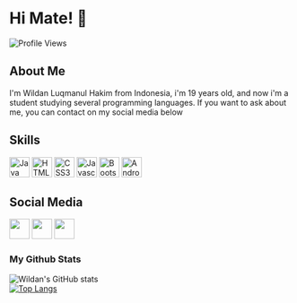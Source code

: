 # Hi Mate! 👋
 ![Profile Views](https://komarev.com/ghpvc/?username=wildanlh&color=blue)
 
## About Me
I'm Wildan Luqmanul Hakim from Indonesia, i'm 19 years old, and now i'm a student studying several programming languages. If you want to ask about me, you can contact on my social media below

## Skills
<p align="left">
        <a href="https://www.oracle.com/java/" target="_blank" rel="noreferrer"><img
                src="https://cdn.jsdelivr.net/gh/devicons/devicon/icons/java/java-original.svg" width="36"
                height="36" alt="Java" /></a>
        <a href="https://developer.mozilla.org/en-US/docs/Glossary/HTML5" target="_blank" rel="noreferrer"><img
                src="https://cdn.jsdelivr.net/gh/devicons/devicon/icons/html5/html5-original.svg" width="36" height="36"
                alt="HTML5" /></a>
        <a href="https://www.w3.org/TR/CSS/#css" target="_blank" rel="noreferrer"><img
                src="https://cdn.jsdelivr.net/gh/devicons/devicon/icons/css3/css3-original.svg" width="36" height="36"
                alt="CSS3" /></a>
        <a href="https://developer.mozilla.org/en-US/docs/Web/JavaScript" target="_blank" rel="noreferrer"><img
                src="https://cdn.jsdelivr.net/gh/devicons/devicon/icons/javascript/javascript-original.svg" width="36"
                height="36" alt="Javascript" /></a>
        <a href="https://getbootstrap.com/" target="_blank" rel="noreferrer"><img
                src="https://cdn.jsdelivr.net/gh/devicons/devicon/icons/bootstrap/bootstrap-original.svg" width="36"
                height="36" alt="Bootstrap" /></a>
        <a href="https://developer.android.com/studio" target="_blank rel="noreferrer"><img
                src="https://cdn.jsdelivr.net/gh/devicons/devicon/icons/androidstudio/androidstudio-original.svg" width="36"
                height="36" alt="AndroidStudio" /></a>
    </p>

## Social Media
<p align="left">
        <a href="https://facebook.com/wildanlh4" target="_blank" rel="noreferrer"><img
                src="https://cdn.jsdelivr.net/gh/devicons/devicon/icons/facebook/facebook-original.svg"
                width="36" height="36" /></a>
        <a href="https://instagram.com/wildanlh__" target="_blank" rel="noreferrer"><img
                src="https://cdn4.iconfinder.com/data/icons/social-messaging-ui-color-shapes-2-free/128/social-instagram-new-square2-512.png"
                width="36" height="36" /></a>
        <a href="https://twitter.com/wldnlh" target="_blank" rel="noreferrer"><img
                src="https://cdn2.iconfinder.com/data/icons/social-media-2285/512/1_Twitter3_colored_svg-512.png"
                width="36" height="36" /></a>
    </p>

### My Github Stats
![Wildan's GitHub stats](https://github-readme-stats.vercel.app/api?username=wildanlh&show_icons=true&theme=cobalt) 
<br>
[![Top Langs](https://github-readme-stats.vercel.app/api/top-langs/?username=wildanlh&layout=compact&theme=cobalt)](https://github.com/anuraghazra/github-readme-stats)

<!--
**wildanlh/wildanlh** is a ✨ _special_ ✨ repository because its `README.md` (this file) appears on your GitHub profile.

Here are some ideas to get you started:

- 🔭 I’m currently working on ...
- 🌱 I’m currently learning ...
- 👯 I’m looking to collaborate on ...
- 🤔 I’m looking for help with ...
- 💬 Ask me about ...
- 📫 How to reach me: ...
- 😄 Pronouns: ...
- ⚡ Fun fact: ...
-->
